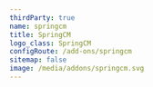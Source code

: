 ```yaml
---
thirdParty: true
name: springcm
title: SpringCM
logo_class: SpringCM
configRoute: /add-ons/springcm
sitemap: false
image: /media/addons/springcm.svg
---
```

